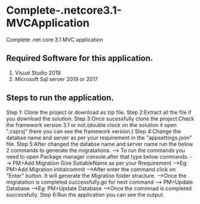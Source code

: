 # Complete-.netcore3.1-MVCApplication
Complete .net core 3.1 MVC application

Required Software for this application.
---------------------------------------
1. Visual Studio 2019
2. Microsoft Sql server 2019 or 2017

Steps to run the application.
-----------------------------
Step 1: Clone the project or download as zip file.
Step 2:Extract all the file if you download the solution.
Step 3:Once sucessfully clone the project.Check the framework version 3.1 or not.(double clock on the solution it open ".csproj" there you can see the framework version.)
Step 4:Change the databse name and server as per your requirement in the "appsettings.json" file.
Step 5:After changed the databse name and server name run the below 2 commands to generate the migratations.
         --> To run the commands you need to open Package manager console.after that type below commands.
         --> PM>Add Migration Give SutiableName as per your Rrequirement
         -->Eg: PM>Add Migration initialcommit
         -->After enter the command click on "Enter" button. It will generate the Migration folder stracture.
         -->Once the migratation is completed successfully.go for next command
         --> PM>Update Database
         -->Eg: PM>Update Database
         -->Once the commnad is completed successfully.
Step 6:Run the application you can see the output.
         
 
 
